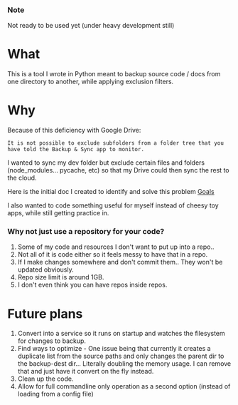 ### Note
Not ready to be used yet (under heavy development still)

# What

This is a tool I wrote in Python meant to backup source code / docs from one directory to another, while applying exclusion filters.

# Why

Because of this deficiency with Google Drive:

    It is not possible to exclude subfolders from a folder tree that you have told the Backup & Sync app to monitor.

I wanted to sync my dev folder but exclude certain files and folders (node_modules... pycache, etc) so that my Drive could then sync the rest to the cloud.

Here is the initial doc I created to identify and solve this problem [Goals](Goals.md)

I also wanted to code something useful for myself instead of cheesy toy apps, while still getting practice in.

### Why not just use a repository for your code?

1. Some of my code and resources I don't want to put up into a repo..
2. Not all of it is code either so it feels messy to have that in a repo.
3. If I make changes somewhere and don't commit them.. They won't be updated obviously.
4. Repo size limit is around 1GB.
5. I don't even think you can have repos inside repos.

# Future plans

1. Convert into a service so it runs on startup and watches the filesystem for changes to backup.
2. Find ways to optimize - One issue being that currently it creates a duplicate list from the source paths and only changes the parent dir to the backup-dest dir... Literally doubling the memory usage. I can remove that and just have it convert on the fly instead.
3. Clean up the code.
4. Allow for full commandline only operation as a second option (instead of loading from a config file)
